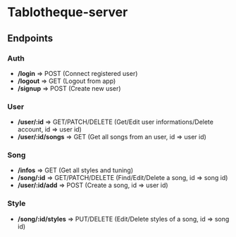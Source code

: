 # Tablotheque-server

## Endpoints

### Auth

- **/login** => POST (Connect registered user)
- **/logout** => GET (Logout from app)
- **/signup** => POST (Create new user)

### User

- **/user/:id** => GET/PATCH/DELETE (Get/Edit user informations/Delete account, id => user id)
- **/user/:id/songs** => GET (Get all songs from an user, id => user id)

### Song

- **/infos** => GET (Get all styles and tuning)
- **/song/:id** => GET/PATCH/DELETE (Find/Edit/Delete a song, id => song id)
- **/user/:id/add** => POST (Create a song, id => user id)

### Style

- **/song/:id/styles** => PUT/DELETE (Edit/Delete styles of a song, id => song id)
